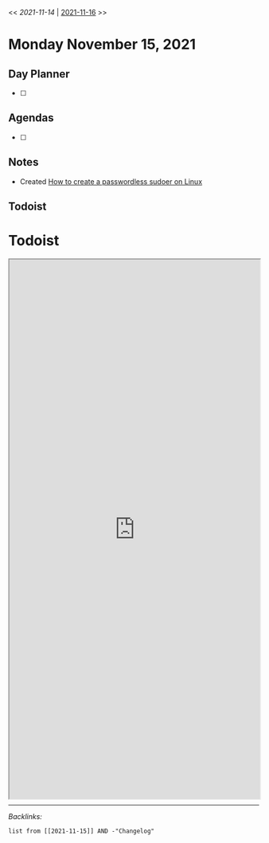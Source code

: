 \<\< *2021-11-14* | [2021-11-16](2021-11-16.md) >>

# Monday November 15, 2021

## Day Planner

* [ ] 

## Agendas

* [ ] 

## Notes

* Created [How to create a passwordless sudoer on Linux](../../../0-Slipbox/How%20to%20create%20a%20passwordless%20sudoer%20on%20Linux.md)

## Todoist

# Todoist

<div style="display: block; position: relative; width: 100%; height: 800px; --aspect-ratio:9/16; padding-bottom: calc(var(--aspect-ratio) * 100%);"><iframe src="https://todoist.com/app/upcoming#" allow="fullscreen" style="position: absolute; top: 0px; left: 0px; height: 100%; width: 100%;"></iframe></div>


---

*Backlinks:*

````dataview
list from [[2021-11-15]] AND -"Changelog"
````
